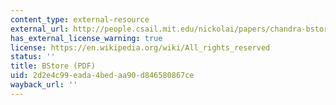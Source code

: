 ```yaml
---
content_type: external-resource
external_url: http://people.csail.mit.edu/nickolai/papers/chandra-bstore.pdf
has_external_license_warning: true
license: https://en.wikipedia.org/wiki/All_rights_reserved
status: ''
title: BStore (PDF)
uid: 2d2e4c99-eada-4bed-aa90-d846580867ce
wayback_url: ''
---
```


